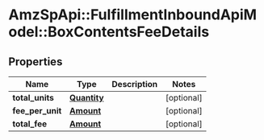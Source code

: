 # AmzSpApi::FulfillmentInboundApiModel::BoxContentsFeeDetails

## Properties
Name | Type | Description | Notes
------------ | ------------- | ------------- | -------------
**total_units** | [**Quantity**](Quantity.md) |  | [optional] 
**fee_per_unit** | [**Amount**](Amount.md) |  | [optional] 
**total_fee** | [**Amount**](Amount.md) |  | [optional] 

